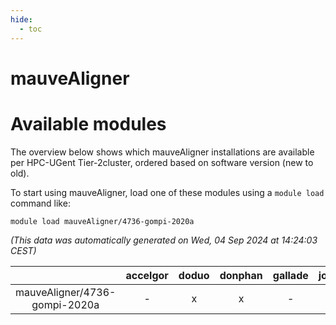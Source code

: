 ```yaml
---
hide:
  - toc
---
```


mauveAligner
============

# Available modules


The overview below shows which mauveAligner installations are available per HPC-UGent Tier-2cluster, ordered based on software version (new to old).

To start using mauveAligner, load one of these modules using a `module load` command like:

```shell
module load mauveAligner/4736-gompi-2020a
```

*(This data was automatically generated on Wed, 04 Sep 2024 at 14:24:03 CEST)*  

| |accelgor|doduo|donphan|gallade|joltik|shinx|skitty|
| :---: | :---: | :---: | :---: | :---: | :---: | :---: | :---: |
|mauveAligner/4736-gompi-2020a|-|x|x|-|x|-|x|
